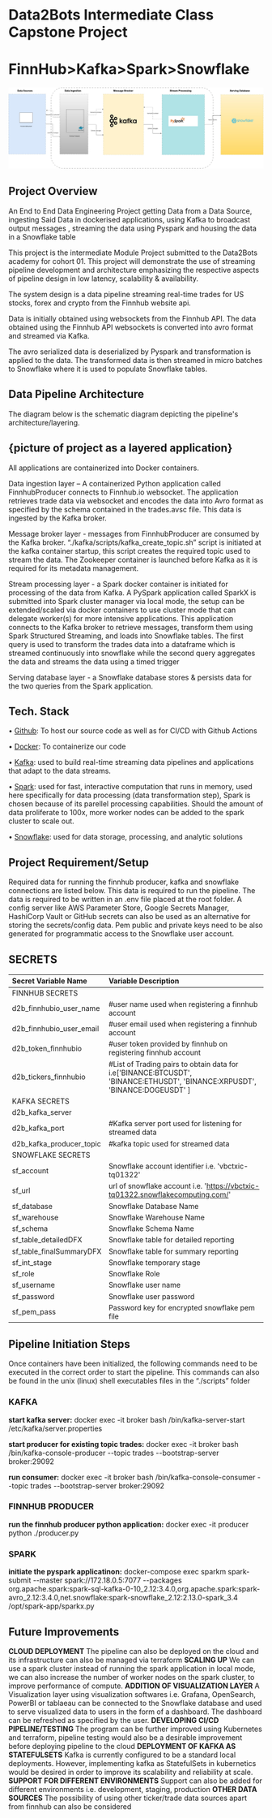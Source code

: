 # Data2Bots Intermediate Class Capstone Project
#  FinnHub>Kafka>Spark>Snowflake
![Project Architecture](./docs/Class59_opensource-milestone-project.jpg)

## Project Overview
An End to End Data Engineering Project getting Data from a Data Source, ingesting Said Data in dockerised applications, using Kafka to broadcast output messages , streaming the data using Pyspark and housing the data in a Snowflake table

This project is the intermediate Module Project submitted to the Data2Bots academy for cohort 01.
This project will demonstrate the use of streaming pipeline development and architecture emphasizing the respective aspects of pipeline design in low latency, scalability & availability.

The system design is a data pipeline streaming real-time trades for US stocks, forex and crypto from the Finnhub website api. 

Data is initially obtained using websockets from the Finnhub API. The data obtained using the Finnhub API websockets is converted into avro format and streamed via Kafka.

The avro serialized data is deserialized by Pyspark and transformation is applied to the data. The transformed data is then streamed in micro batches to Snowflake where it is used to populate Snowflake tables.

## Data Pipeline Architecture
The diagram below is the schematic diagram depicting the pipeline's architecture/layering.
## {picture of project as a layered application}
All applications are containerized into Docker containers.

Data ingestion layer – A containerized Python application called FinnhubProducer connects to Finnhub.io websocket. The application retrieves trade data via websocket and encodes the data into Avro format as specified by the schema contained in the trades.avsc file. This data is ingested by the Kafka broker.

Message broker layer - messages from FinnhubProducer are consumed by the Kafka broker. “./kafka/scripts/kafka_create_topic.sh” script is initiated at the kafka container startup, this script creates the required topic used to stream the data. The Zookeeper container is launched before Kafka as it is required for its metadata management.

Stream processing layer - a Spark docker container is initiated for processing of the data from Kafka. A PySpark application called SparkX is submitted into Spark cluster manager via local mode, the setup can be extended/scaled via docker containers to use cluster mode that can delegate worker(s) for more intensive applications. This application connects to the Kafka broker to retrieve messages, transform them using Spark Structured Streaming, and loads into Snowflake tables. 
The first query is used to transform the trades data into a dataframe which is streamed continuously into snowflake while the second query aggregates the data and streams the data using a timed trigger

Serving database layer - a Snowflake database stores & persists data for the two queries from the Spark application. 

## Tech. Stack
•	[Github](https://github.com/): To host our source code as well as for CI/CD with Github Actions

•	[Docker](https://www.docker.com/): To containerize our code

•	[Kafka](https://kafka.apache.org/):  used to build real-time streaming data pipelines and applications that adapt to the data streams.

•	[Spark](https://spark.apache.org/docs/latest/quick-start.html): used for fast, interactive computation that runs in memory, used here specifically for data processing (data transformation step), Spark is chosen because of its parellel processing capabilities. Should the amount of data proliferate to 100x, more worker nodes can be added to the spark cluster to scale out.

•	[Snowflake](https://www.snowflake.com/en/): used for data storage, processing, and analytic solutions 

## Project Requirement/Setup
Required data for running the finnhub producer, kafka and snowflake connections are listed below. This data is required to run the pipeline. The data is required to be written in an .env file placed at the root folder. A config server like AWS Parameter Store, Google Secrets Manager, HashiCorp Vault or GitHub secrets can also be used as an alternative  for storing the secrets/config data.
Pem public and private keys need to be also generated for programmatic access to the Snowflake user account.

## SECRETS
|Secret Variable Name       |Variable Description                                           |
|:--------------------------|:--------------------------------------------------------------|
|FINNHUB SECRETS                                                                           |
|d2b_finnhubio_user_name    |#user name used when registering a finnhub account             |
|d2b_finnhubio_user_email   |#user email used when registering a finnhub account            |
|d2b_token_finnhubio	    |#user token provided by finnhub on registering finnhub account |
|d2b_tickers_finnhubio	    |#List of Trading pairs to obtain data for i.e['BINANCE:BTCUSDT', 'BINANCE:ETHUSDT', 'BINANCE:XRPUSDT', 'BINANCE:DOGEUSDT' ]|
|KAFKA SECRETS                                                                             |
|d2b_kafka_server|          |#name of  client/listener in kafka docker container i.e. localhost or broker|
|d2b_kafka_port	            |#Kafka server port used for listening for streamed data        |
|d2b_kafka_producer_topic   |#kafka topic used for streamed data                            |
|SNOWFLAKE SECRETS                                                                         |	
|sf_account                 |Snowflake account identifier i.e. 'vbctxic-tq01322'            |
|sf_url                     |url of snowflake account i.e. 'https://vbctxic-tq01322.snowflakecomputing.com/' |
|sf_database                |	Snowflake Database Name                                     |
|sf_warehouse               | 	Snowflake Warehouse Name                                    |                                   
|sf_schema                  |	Snowflake Schema Name                                       |
|sf_table_detailedDFX       |	Snowflake table for detailed reporting                      |
|sf_table_finalSummaryDFX   | 	Snowflake table for summary reporting                       |    
|sf_int_stage               | 	Snowflake temporary stage                                   |
|sf_role                    |	Snowflake Role                                              |    
|sf_username                |	Snowflake user name                                         |
|sf_password                |	Snowflake user password                                     |    
|sf_pem_pass                |	Password key for encrypted snowflake pem file               |    

## Pipeline Initiation Steps
Once containers have been initialized, the following commands need to be executed in the correct order to start the pipeline. This commands can also be found in the unix (linux) shell executables files in the “./scripts” folder
### KAFKA 
**start kafka server:**
docker exec -it broker bash /bin/kafka-server-start /etc/kafka/server.properties

**start producer for existing topic trades:**
docker exec -it broker bash /bin/kafka-console-producer --topic trades --bootstrap-server broker:29092

**run consumer:**
docker exec -it broker bash /bin/kafka-console-consumer --topic trades --bootstrap-server broker:29092 

### FINNHUB PRODUCER
**run the finnhub producer python application:**
docker exec -it producer python ./producer.py

### SPARK
**initiate the pyspark applicatinon:**
docker-compose exec sparkm spark-submit --master spark://172.18.0.5:7077 --packages org.apache.spark:spark-sql-kafka-0-10_2.12:3.4.0,org.apache.spark:spark-avro_2.12:3.4.0,net.snowflake:spark-snowflake_2.12:2.13.0-spark_3.4 /opt/spark-app/sparkx.py

## Future Improvements
**CLOUD DEPLOYMENT**
The pipeline can also be deployed on the cloud and its infrastructure can also be managed via terraform
**SCALING UP**
We can use a spark cluster instead of running the spark application in local mode, we can also increase the number of worker nodes on the spark cluster, to improve performance of compute.
**ADDITION OF VISUALIZATION LAYER**
A Visualization layer using visualization softwares i.e. Grafana, OpenSearch, PowerBI or tablaeau can be connected to the Snowflake database and used to serve visualized data to users in the form of a dashboard. The dashboard can be refreshed as specified by the user.
**DEVELOPING CI/CD PIPELINE/TESTING**
The program can be further improved using Kubernetes and terraform, pipeline testing would also be a desirable improvement before deploying pipeline to the cloud
**DEPLOYMENT OF KAFKA AS STATEFULSETS**
Kafka is currently configured to be a standard local deployments. However, implementing kafka as StatefulSets in kubernetics would be desired in order to improve its scalability and reliability at scale.
**SUPPORT FOR DIFFERENT ENVIRONMENTS**
Support can also be added for different environments i.e. development, staging, production
**OTHER DATA SOURCES**
The possibility of using other ticker/trade data sources apart from finnhub can also be considered
